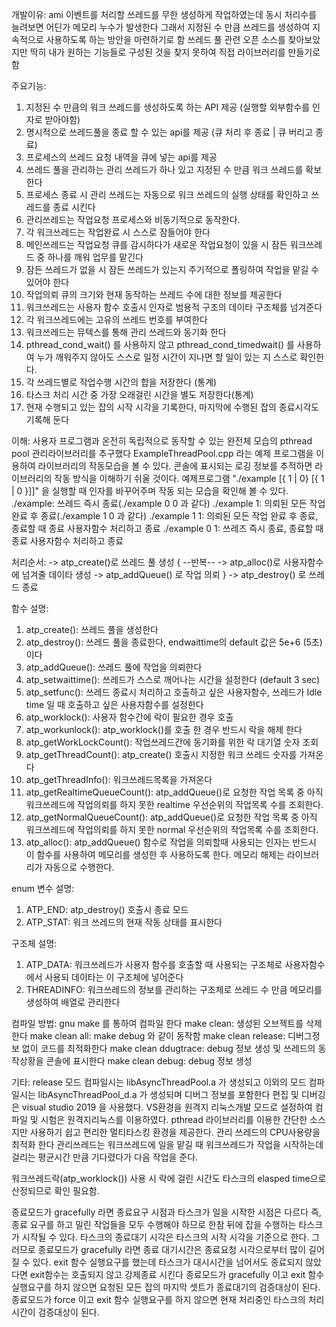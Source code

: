 개발이유: 
ami 이벤트를 처리할 쓰레드를 무한 생성하게 작업하였는데 동시 처리수를 늘려보면 어딘가 메모리 누수가 발생한다
그래서 지정된 수 만큼 쓰레드를 생성하여 지속적으로 사용하도록 하는 방안을 마련하기로 함
쓰레드 풀 관련 오픈 소스를 찾아보았지만 
딱히 내가 원하는 기능들로 구성된 것을 찾지 못하여 직접 라이브러리를 만들기로 함

주요기능:
1. 지정된 수 만큼의 워크 쓰레드를 생성하도록 하는 API 제공 (실행할 외부함수를 인자로 받아야함)
2. 명시적으로 쓰레드풀을 종료 할 수 있는 api를 제공 (큐 처리 후 종료 | 큐 버리고 종료)
3. 프로세스의 쓰레드 요청 내역을 큐에 넣는 api를 제공
4. 쓰레드 풀을 관리하는 관리 쓰레드가 하나 있고 지정된 수 만큼 워크 쓰레드를 확보한다
5. 프로세스 종료 시 관리 쓰레드는 자동으로 워크 쓰레드의 실행 상태를 확인하고 쓰레드를 종료 시킨다
6. 관리쓰레드는 작업요청 프로세스와 비동기적으로 동작한다.
7. 각 워크쓰레드는 작업완료 시 스스로 잠들어야 한다
8. 메인쓰레드는 작업요청 큐를 감시하다가 새로운 작업요청이 있을 시 잠든 워크쓰레드 중 하나를 깨워 업무를 맡긴다
9. 잠든 쓰레드가 없을 시 잠든 쓰레드가 있는지 주기적으로 폴링하여 작업을 맡길 수 있어야 한다
10. 작업의뢰 큐의 크기와 현재 동작하는 쓰레드 수에 대한 정보를 제공한다
11. 워크쓰레드는 사용자 함수 호출시 인자로 범용적 구조의 데이타 구조체를 넘겨준다
12. 각 워크쓰레드에는 고유의 쓰레드 번호를 부여한다
13. 워크쓰레드는 뮤텍스를 통해 관리 쓰레드와 동기화 한다 
14. pthread_cond_wait() 를 사용하지 않고 pthread_cond_timedwait() 를 사용하여 누가 깨워주지 않아도 스스로 일정 시간이 지나면 할 일이 있는 지 스스로 확인한다.
15. 각 쓰레드별로 작업수행 시간의 합을 저장한다 (통계)
16. 타스크 처리 시간 중 가장 오래걸린 시간을 별도 저장한다(통계)
17. 현재 수행되고 있는 잡의 시작 시각을 기록한다, 마지막에 수행된 잡의 종료시각도 기록해 둔다

이해:
사용자 프로그램과 온전히 독립적으로 동작할 수 있는 완전체 모습의 pthread pool 관리라이브러리를 추구했다
ExampleThreadPool.cpp 라는 예제 프로그램을 이용하여 라이브러리의 작동모습을 볼 수 있다.
콘솔에 표시되는 로깅 정보를 추적하면 라이브러리의 작동 방식을 이해하기 쉬울 것이다.
예제프로그램 "./example [{ 1 | 0} [{ 1 | 0 }]]" 을 실행할 때 인자를 바꾸어주며 작동 되는 모습을 확인해 볼 수 있다.
./example: 쓰레드 즉시 종료(./example 0 0 과 같다)
./example 1: 의뢰된 모든 작업 완료 후 종료(./example 1 0 과 같다)
./example 1 1: 의뢰된 모든 작업 완료 후 종료, 종료할 때 종료 사용자함수 처리하고 종료
./example 0 1: 쓰레즈 즉시 종료, 종료할 때 종료 사용자함수 처리하고 종료

처리순서:
-> atp_create()로 쓰레드 풀 생성 
	{	--반복--
		-> atp_alloc()로 사용자함수에 넘겨줄 데이타 생성
		-> atp_addQueue() 로 작업 의뢰
	}
-> atp_destroy() 로 쓰레드 종료

함수 설명:
 1. atp_create(): 쓰레드 풀을 생성한다
 2. atp_destroy(): 쓰레드 풀을 종료한다, endwaittime의 default 값은 5e+6 (5초) 이다
 3. atp_addQueue(): 쓰레드 풀에 작업을 의뢰한다
 4. atp_setwaittime(): 쓰레드가 스스로 깨어나는 시간을 설정한다 (default 3 sec)
 5. atp_setfunc(): 쓰레드 종료시 처리하고 호출하고 싶은 사용자함수, 쓰레드가 Idle time 일 때 호출하고 싶은 사용자함수를 설정한다
 6. atp_worklock(): 사용자 함수간에 락이 필요한 경우 호출
 7. atp_workunlock(): atp_worklock()를 호출 한 경우 반드시 락을 해제 한다
 8. atp_getWorkLockCount():	작업쓰레드간에 동기화를 위한 락 대기열 숫자 조회
 9. atp_getThreadCount(): atp_create() 호출시 지정한 워크 쓰레드 숫자를 가져온다
10. atp_getThreadInfo(): 워크쓰레드목록을 가져온다
11. atp_getRealtimeQueueCount(): atp_addQueue()로 요청한 작업 목록 중 아직 워크쓰레드에 작업의뢰를 하지 못한 realtime 우선순위의 작업목록 수를 조회한다.
12. atp_getNormalQueueCount(): atp_addQueue()로 요청한 작업 목록 중 아직 워크쓰레드에 작업의뢰를 하지 못한 normal 우선순위의 작업목록 수를 조회한다.
13. atp_alloc(): atp_addQueue() 함수로 작업을 의뢰할때 사용되는 인자는 반드시 이 함수를 사용하여 메모리를 생성한 후 사용하도록 한다. 메모리 해제는 라이브러리가 자동으로 수행한다.

enum 변수 설명:
1. ATP_END: atp_destroy() 호출시 종료 모드
2. ATP_STAT: 워크 쓰레드의 현재 작동 상태를 표시한다

구조체 설명:
1. ATP_DATA: 워크쓰레드가 사용자 함수를 호출할 때 사용되는 구조체로 사용자함수에서 사용되 데이타는 이 구조체에 넣어준다
2. THREADINFO: 워크쓰레드의 정보를 관리하는 구조체로 쓰레드 수 만큼 메모리를 생성하여 배열로 관리한다

컴파일 방법:
gnu make 를 통하여 컴파일 한다
make clean: 생성된 오브젝트를 삭제한다
make clean all: make debug 와 같이 동작함
make clean release: 디버그정보 없이 코드를 최적화한다
make clean ddugtrace: debug 정보 생성 및 쓰레드의 동작상황을 콘솔에 표시한다
make clean debug: debug 정보 생성

기타:
release 모드 컴파일시는 libAsyncThreadPool.a 가 생성되고
이외의 모드 컴파일시는 libAsyncThreadPool_d.a 가 생성되며 디버그 정보를 포함한다
편집 및 디버깅은 visual studio 2019 을 사용했다.
VS환경을 원격지 리눅스개발 모드로 설정하여 컴파일 및 시험은 원격지리눅스를 이용하였다.
pthread 라이브러리를 이용한 간단한 소스지만 사용하기 쉽고 편리한 멀티타스킹 환경을 제공한다.
관리 쓰레드의 CPU사용량을 최적화 한다
관리쓰레드는 워크쓰레드에 일을 맡길 때 워크쓰레드가 작업을 시작하는데 걸리는 평균시간 만큼 기다렸다가 다음 작업을 준다. 

워크쓰레드락(atp_worklock()) 사용 시 락에 걸린 시간도 타스크의 elasped time으로 산정되므로 확인 필요함.

종료모드가  gracefully 라면 종료요구 시점과 타스크가 일을 시작한 시점은 다르다
즉, 종료 요구를 하고 밀린 작업들을 모두 수행해야 하므로 한참 뒤에 잡을 수행하는 타스크가 시작될 수 있다.
타스크의 종료대기 시각은 타스크의 시작 시각을 기준으로 한다.
그러므로 종료모드가  gracefully 라면 종료 대기시간은 종료요청 시각으로부터 많이 길어질 수 있다.
exit 함수 실행요구를 했는데 타스크가 대시시간을 넘어서도 종료되지 않았다면 exit함수는 호출되지 않고 강제종료 시킨다
종료모드가  gracefully 이고 exit 함수 실행요구를 하지 않으면 요청된 모든 잡의 마지막 셋트가 종료대기의 검증대상이 된다.
종료모드가  force 이고 exit 함수 실행요구를 하지 않으면 현재 처리중인 타스크의 처리시간이 검증대상이 된다.
